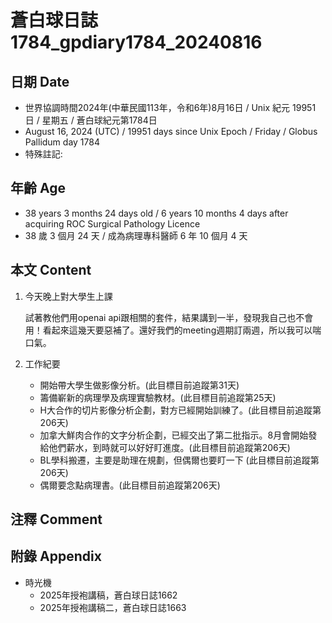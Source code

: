 [_metadata_:encoding]: - "utf-8"
[_metadata_:language]: - "zh-Hant-TW"
[_metadata_:fileformat]: - "markdown"
[_metadata_:MIME_type]: - "text/plain"
[_metadata_:markdown_version]: - "commonmark version 0.30"
[_metadata_:markdown_spec]: - "https://spec.commonmark.org/0.30/"

# 蒼白球日誌1784_gpdiary1784_20240816 #

## 日期 Date ##

* 世界協調時間2024年(中華民國113年，令和6年)8月16日 / Unix 紀元 19951 日 / 星期五 / 蒼白球紀元第1784日
* August 16, 2024 (UTC) / 19951 days since Unix Epoch / Friday / Globus Pallidum day 1784
* 特殊註記:

## 年齡 Age ##

* 38 years 3 months 24 days old / 6 years 10 months 4 days after acquiring ROC Surgical Pathology Licence
* 38 歲 3 個月 24 天 / 成為病理專科醫師 6 年 10 個月 4 天

## 本文 Content ##

1. 今天晚上對大學生上課

    試著教他們用openai api跟相關的套件，結果講到一半，發現我自己也不會用！看起來這幾天要惡補了。還好我們的meeting週期訂兩週，所以我可以喘口氣。

2. 工作紀要

    - 開始帶大學生做影像分析。(此目標目前追蹤第31天)
    - 籌備嶄新的病理學及病理實驗教材。(此目標目前追蹤第25天)
    - H大合作的切片影像分析企劃，對方已經開始訓練了。(此目標目前追蹤第206天)
    - 加拿大鮮肉合作的文字分析企劃，已經交出了第二批指示。8月會開始發給他們薪水，到時就可以好好盯進度。(此目標目前追蹤第206天)
    - BL學科搬遷，主要是助理在規劃，但偶爾也要盯一下 (此目標目前追蹤第206天)
    - 偶爾要念點病理書。(此目標目前追蹤第206天)

## 注釋 Comment ##


## 附錄 Appendix ##

* 時光機
    - 2025年授袍講稿，蒼白球日誌1662
    - 2025年授袍講稿二，蒼白球日誌1663
